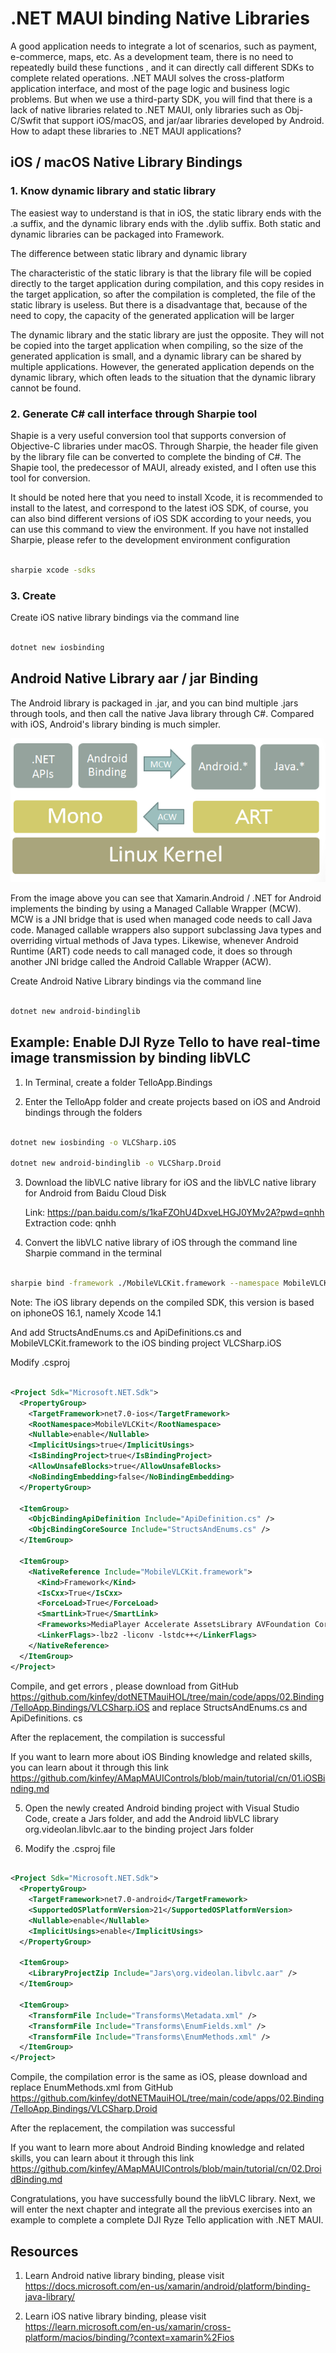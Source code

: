 # **.NET MAUI binding Native Libraries**

A good application needs to integrate a lot of scenarios, such as payment, e-commerce, maps, etc. As a development team, there is no need to repeatedly build these functions , and it can directly call different SDKs to complete related operations. .NET MAUI solves the cross-platform application interface, and most of the page logic and business logic problems. But when we use a third-party SDK, you will find that there is a lack of native libraries related to .NET MAUI, only libraries such as Obj-C/Swfit that support iOS/macOS, and jar/aar libraries developed by Android. How to adapt these libraries to .NET MAUI applications?


## **iOS / macOS Native Library Bindings**

### **1. Know dynamic library and static library**

The easiest way to understand is that in iOS, the static library ends with the .a suffix, and the dynamic library ends with the .dylib suffix. Both static and dynamic libraries can be packaged into Framework.

The difference between static library and dynamic library

The characteristic of the static library is that the library file will be copied directly to the target application during compilation, and this copy resides in the target application, so after the compilation is completed, the file of the static library is useless. But there is a disadvantage that, because of the need to copy, the capacity of the generated application will be larger

The dynamic library and the static library are just the opposite. They will not be copied into the target application when compiling, so the size of the generated application is small, and a dynamic library can be shared by multiple applications. However, the generated application depends on the dynamic library, which often leads to the situation that the dynamic library cannot be found.

### **2. Generate C# call interface through Sharpie tool**

Shapie is a very useful conversion tool that supports conversion of Objective-C libraries under macOS. Through Sharpie, the header file given by the library file can be converted to complete the binding of C#. The Shapie tool, the predecessor of MAUI, already existed, and I often use this tool for conversion.

It should be noted here that you need to install Xcode, it is recommended to install to the latest, and correspond to the latest iOS SDK, of course, you can also bind different versions of iOS SDK according to your needs, you can use this command to view the environment. If you have not installed Sharpie, please refer to the development environment configuration


```bash

sharpie xcode -sdks

```

### **3. Create**

Create iOS native library bindings via the command line


```bash

dotnet new iosbinding

```


## **Android Native Library aar / jar Binding**

The Android library is packaged in .jar, and you can bind multiple .jars through tools, and then call the native Java library through C#. Compared with iOS, Android's library binding is much simpler.

<img src="./../imgs/04/01.png" />

From the image above you can see that Xamarin.Android / .NET for Android implements the binding by using a Managed Callable Wrapper (MCW). MCW is a JNI bridge that is used when managed code needs to call Java code. Managed callable wrappers also support subclassing Java types and overriding virtual methods of Java types. Likewise, whenever Android Runtime (ART) code needs to call managed code, it does so through another JNI bridge called the Android Callable Wrapper (ACW).


Create Android Native Library bindings via the command line


```bash

dotnet new android-bindinglib

```

## **Example: Enable DJI Ryze Tello to have real-time image transmission by binding libVLC**

1. In Terminal, create a folder TelloApp.Bindings

2. Enter the TelloApp folder and create projects based on iOS and Android bindings through the folders


```bash

dotnet new iosbinding -o VLCSharp.iOS

dotnet new android-bindinglib -o VLCSharp.Droid


```

3. Download the libVLC native library for iOS and the libVLC native library for Android from Baidu Cloud Disk

    Link: https://pan.baidu.com/s/1kaFZOhU4DxveLHGJ0YMv2A?pwd=qnhh Extraction code: qnhh

4. Convert the libVLC native library of iOS through the command line Sharpie command in the terminal


```bash

sharpie bind -framework ./MobileVLCKit.framework --namespace MobileVLCKit -sdk iphoneos16.1

```
    
Note: The iOS library depends on the compiled SDK, this version is based on iphoneOS 16.1, namely Xcode 14.1

And add StructsAndEnums.cs and ApiDefinitions.cs and MobileVLCKit.framework to the iOS binding project VLCSharp.iOS

Modify .csproj


```xml

<Project Sdk="Microsoft.NET.Sdk">
  <PropertyGroup>
    <TargetFramework>net7.0-ios</TargetFramework>
    <RootNamespace>MobileVLCKit</RootNamespace>
    <Nullable>enable</Nullable>
    <ImplicitUsings>true</ImplicitUsings>
    <IsBindingProject>true</IsBindingProject>
	<AllowUnsafeBlocks>true</AllowUnsafeBlocks>
	<NoBindingEmbedding>false</NoBindingEmbedding>
  </PropertyGroup>

  <ItemGroup>
    <ObjcBindingApiDefinition Include="ApiDefinition.cs" />
    <ObjcBindingCoreSource Include="StructsAndEnums.cs" />
  </ItemGroup>

  <ItemGroup>
    <NativeReference Include="MobileVLCKit.framework">
      <Kind>Framework</Kind>
      <IsCxx>True</IsCxx>
      <ForceLoad>True</ForceLoad>
      <SmartLink>True</SmartLink>
      <Frameworks>MediaPlayer Accelerate AssetsLibrary AVFoundation CoreMedia AudioToolbox CoreData CoreMedia CoreSpotlight MobileCoreServices CoreAudio OpenGLES CFNetwork CoreText QuartzCore CoreGraphics UIKit Security StoreKit SystemConfiguration VideoToolbox</Frameworks>
      <LinkerFlags>-lbz2 -liconv -lstdc++</LinkerFlags>
    </NativeReference>
  </ItemGroup>
</Project>

```
Compile, and get errors , please download from GitHub https://github.com/kinfey/dotNETMauiHOL/tree/main/code/apps/02.Binding/TelloApp.Bindings/VLCSharp.iOS and replace StructsAndEnums.cs and ApiDefinitions. cs

After the replacement, the compilation is successful


If you want to learn more about iOS Binding knowledge and related skills, you can learn about it through this link https://github.com/kinfey/AMapMAUIControls/blob/main/tutorial/cn/01.iOSBinding.md


5. Open the newly created Android binding project with Visual Studio Code, create a Jars folder, and add the Android libVLC library org.videolan.libvlc.aar to the binding project Jars folder

6. Modify the .csproj file


```xml

<Project Sdk="Microsoft.NET.Sdk">
  <PropertyGroup>
    <TargetFramework>net7.0-android</TargetFramework>
    <SupportedOSPlatformVersion>21</SupportedOSPlatformVersion>
    <Nullable>enable</Nullable>
    <ImplicitUsings>enable</ImplicitUsings>
  </PropertyGroup>

  <ItemGroup>
    <LibraryProjectZip Include="Jars\org.videolan.libvlc.aar" />
  </ItemGroup>

  <ItemGroup>
    <TransformFile Include="Transforms\Metadata.xml" />
    <TransformFile Include="Transforms\EnumFields.xml" />
    <TransformFile Include="Transforms\EnumMethods.xml" />
  </ItemGroup>
</Project>

```


Compile, the compilation error is the same as iOS, please download and replace EnumMethods.xml from GitHub https://github.com/kinfey/dotNETMauiHOL/tree/main/code/apps/02.Binding/TelloApp.Bindings/VLCSharp.Droid

After the replacement, the compilation was successful

If you want to learn more about Android Binding knowledge and related skills, you can learn about it through this link https://github.com/kinfey/AMapMAUIControls/blob/main/tutorial/cn/02.DroidBinding.md


Congratulations, you have successfully bound the libVLC library. Next, we will enter the next chapter and integrate all the previous exercises into an example to complete a complete DJI Ryze Tello application with .NET MAUI.


## **Resources**

1. Learn Android native library binding, please visit https://docs.microsoft.com/en-us/xamarin/android/platform/binding-java-library/

2. Learn iOS native library binding, please visit https://learn.microsoft.com/en-us/xamarin/cross-platform/macios/binding/?context=xamarin%2Fios

